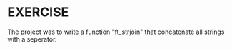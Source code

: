 # EXERCISE

The project was to write a function "ft_strjoin" that concatenate all strings with a seperator.
